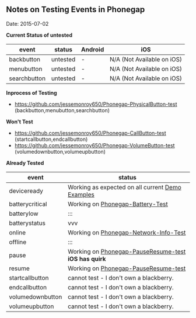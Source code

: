 ## Notes on Testing Events in Phonegap
Date: 2015-07-02

**Current Status of untested**

event | status | Android | iOS 
------|--------|---------|-----
backbutton       | untested | - | N/A (Not Available on iOS)
menubutton       | untested | - | N/A (Not Available on iOS)
searchbutton     | untested | - | N/A (Not Available on iOS)

**Inprocess of Testing**
* https://github.com/jessemonroy650/Phonegap-PhysicalButton-test  (backbutton,menubutton,searchbutton)

**Won't Test**
* https://github.com/jessemonroy650/Phonegap-CallButton-test (startcallbutton,endcallbutton)
* https://github.com/jessemonroy650/Phonegap-VolumeButton-test (volumedownbutton,volumeupbutton)

**Already Tested**

event | status 
------|--------
deviceready      | Working as expected on all current [Demo Examples](http://codesnippets.altervista.org/examples/phonegap/demos/PUBLIC.Apps.html)
batterycritical  | Working on [Phonegap-Battery-Test](https://github.com/jessemonroy650/Phonegap-Battery-Test)
batterylow       | :::
batterystatus    | vvv
online           | Working on [Phonegap-Network-Info-Test](https://github.com/jessemonroy650/Phonegap-Network-Info-Test)
offline          | :::
pause            | Working on [Phonegap-PauseResume-test](https://github.com/jessemonroy650/Phonegap-PauseResume-test.git) **iOS has quirk**
resume           | Working on [Phonegap-PauseResume-test](https://github.com/jessemonroy650/Phonegap-PauseResume-test.git)
startcallbutton  | cannot test - I don't own a blackberry.
endcallbutton    | cannot test - I don't own a blackberry.
volumedownbutton | cannot test - I don't own a blackberry.
volumeupbutton   | cannot test - I don't own a blackberry.
